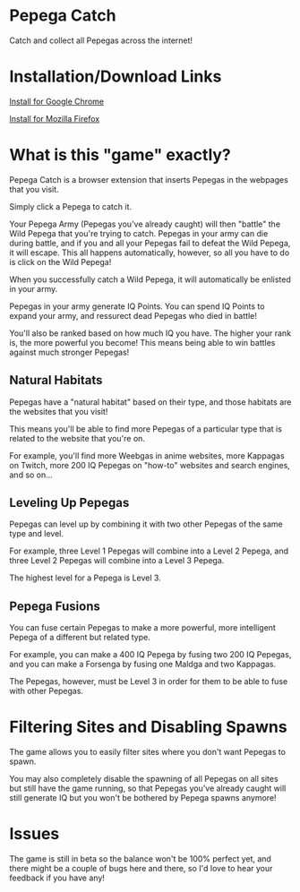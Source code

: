 # Pepega Catch
Catch and collect all Pepegas across the internet!

# Installation/Download Links

[Install for Google Chrome](https://chrome.google.com/webstore/detail/pepega-catch/pgjlemoacllebidgpchfhdgeifkmbigi)

[Install for Mozilla Firefox](https://addons.mozilla.org/firefox/addon/pepega-catch/)



# What is this "game" exactly?

Pepega Catch is a browser extension that inserts Pepegas in the webpages that you visit.

Simply click a Pepega to catch it.

Your Pepega Army (Pepegas you've already caught) will then "battle" the Wild Pepega that you're trying to catch.
Pepegas in your army can die during battle, and if you and all your Pepegas fail to defeat the Wild Pepega, it will escape.
This all happens automatically, however, so all you have to do is click on the Wild Pepega!

When you successfully catch a Wild Pepega, it will automatically be enlisted in your army.

Pepegas in your army generate IQ Points. You can spend IQ Points to expand your army, and ressurect dead Pepegas who died in battle!

You'll also be ranked based on how much IQ you have. The higher your rank is, the more powerful you become!
This means being able to win battles against much stronger Pepegas!

## Natural Habitats

Pepegas have a "natural habitat" based on their type, and those habitats are the websites that you visit!

This means you'll be able to find more Pepegas of a particular type that is related to the website that you're on.

For example, you'll find more Weebgas in anime websites, more Kappagas on Twitch, more 200 IQ Pepegas on "how-to" websites and search engines, and so on...

## Leveling Up Pepegas

Pepegas can level up by combining it with two other Pepegas of the same type and level.

For example, three Level 1 Pepegas will combine into a Level 2 Pepega, and three Level 2 Pepegas will combine into a Level 3 Pepega.

The highest level for a Pepega is Level 3.

## Pepega Fusions

You can fuse certain Pepegas to make a more powerful, more intelligent Pepega of a different but related type.

For example, you can make a 400 IQ Pepega by fusing two 200 IQ Pepegas, and you can make a Forsenga by fusing one Maldga and two Kappagas.

The Pepegas, however, must be Level 3 in order for them to be able to fuse with other Pepegas.


# Filtering Sites and Disabling Spawns

The game allows you to easily filter sites where you don't want Pepegas to spawn.

You may also completely disable the spawning of all Pepegas on all sites but still have the game running,
so that Pepegas you've already caught will still generate IQ but you won't be bothered by Pepega spawns anymore!


# Issues

The game is still in beta so the balance won't be 100% perfect yet, and there might be a couple of bugs here and there, so I'd love to hear your feedback if you have any!
